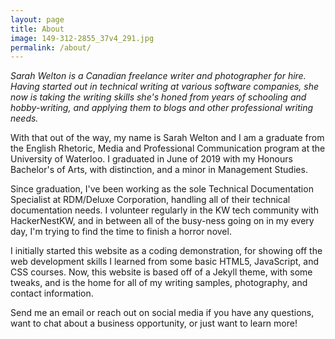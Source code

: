 ```yaml
---
layout: page
title: About
image: 149-312-2855_37v4_291.jpg
permalink: /about/
---
```


<i>Sarah Welton is a Canadian freelance writer and photographer for hire. Having started out in technical writing at various software companies, she now is taking the writing skills she's honed from years of schooling and hobby-writing, and applying them to blogs and other professional writing needs.</i>



With that out of the way, my name is Sarah Welton and I am a graduate from the English Rhetoric, Media and Professional Communication program at the University of Waterloo. I graduated in June of 2019 with my Honours Bachelor's of Arts, with distinction, and a minor in Management Studies.

Since graduation, I've been working as the sole Technical Documentation Specialist at RDM/Deluxe Corporation, handling all of their technical documentation needs. I volunteer regularly in the KW tech community with HackerNestKW, and in between all of the busy-ness going on in my every day, I'm trying to find the time to finish a horror novel.

I initially started this website as a coding demonstration, for showing off the web development skills I learned from some basic HTML5, JavaScript, and CSS courses. Now, this website is based off of a Jekyll theme, with some tweaks, and is the home for all of my writing samples, photography, and contact information. 

Send me an email or reach out on social media if you have any questions, want to chat about a business opportunity, or just want to learn more!
